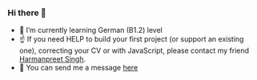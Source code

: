 ### Hi there 👋

- 🌱 I’m currently learning German (B1.2) level
- :point_up: If you need HELP to build your first project (or support an existing one), correcting your CV or with JavaScript, 
please contact my friend [Harmanpreet Singh](https://github.com/harman052).
- 💬 You can send me a message [here](https://bit.ly/3043HuX)
